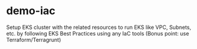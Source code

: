 # demo-iac

Setup EKS cluster with the related resources to run EKS like VPC, Subnets, etc. by following EKS Best Practices using any IaC tools (Bonus point: use Terraform/Terragrunt)
